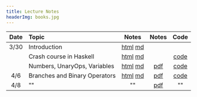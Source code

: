 ```yaml
---
title: Lecture Notes
headerImg: books.jpg
---
```


| Date       | Topic                         | Notes                  |  Notes      |  Code          |
|:----------:|:------------------------------|:----------------------:|:-----------:|:--------------:|
| 3/30       | Introduction                  | [html][lec1] [md][md1] |             |                |
|            | Crash course in Haskell       | [html][lec2] [md][md2] |             | [code][cod2]   |
|            | Numbers, UnaryOps, Variables  | [html][lec3] [md][md3] | [pdf][pdf3] | [code][cod3]   |
| 4/6        | Branches and Binary Operators | [html][lec4] [md][md4] | [pdf][pdf4] | [code][cod4]   |
| 4/8        | "" | "" | [pdf][pdf5] | "" |


<!-- 
| 10/15      | Branches and Binary Operators | [html][lec4] [md][md4] |             | [code][cod4]   |
| 10/24      | Data Representation           | [html][lec5] [md][md5] |             | [code][cod5]   |
| 11/5       | Functions                     | [html][lec6] [md][md6] |             | [code][cod6]   |
| 11/19      | Heap Data                     | [html][lec7] [md][md7] |             | [code][cod7]   |
| 11/28      | Garbage Collection            | [html][lec8] [md][md8] | [pdf][pdf8] | [code][cod8]   |
-->

[lec1]: lectures/01-introduction.html
[md1]: http://github.com/ucsd-cse131/sp21/blob/main/lectures/01-introduction.md

[lec2]: lectures/02-haskell.html
[md2]: http://github.com/ucsd-cse131/sp21/blob/main/lectures/02-haskell.md
[cod2]: static/hs/CrashCourse.hs

[lec3]: lectures/03-adder.html
[md3]: http://github.com/ucsd-cse131/sp21/blob/main/lectures/03-adder.md
[cod3]: https://github.com/ucsd-cse131/01-adder
[pdf3]: static/img/03-adder-A.pdf

[lec4]: lectures/04-boa.html
[md4]:  http://github.com/ucsd-cse131/sp21/blob/main/lectures/04-boa.md
[cod4]: https://github.com/ucsd-cse131/02-boa
[pdf4]: static/img/04-boa-A.pdf
[pdf5]: static/img/04-boa-B.pdf
[pdf6]: static/img/04-boa-C.pdf

[lec5]: lectures/05-cobra.html
[md5]:  http://github.com/ucsd-progsys/131-web/blob/master/lectures/05-cobra.md
[cod5]: https://github.com/ucsd-cse131-fa18/03-cobra
[pdf5]: static/img/cobra-notes.pdf

[lec6]: lectures/06-diamond.html
[md6]:  http://github.com/ucsd-progsys/131-web/blob/master/lectures/06-diamond.md
[cod6]: https://github.com/ucsd-cse131/04-diamondback
[pdf6]: static/img/diamondback-notes.pdf

[lec7]: lectures/07-egg-eater.html
[md7]: http://github.com/ucsd-progsys/131-web/blob/master/lectures/07-egg-eater.md
[cod7]: https://github.com/ucsd-cse131/05-egg-eater
[pdf7]: static/img/egg-eater-notes.pdf

[lec8]: lectures/08-fox.html
[md8]: http://github.com/ucsd-progsys/131-web/blob/master/lectures/08-fox.md 
[cod8]: https://github.com/ucsd-cse131/06-fox
[pdf8]: static/img/fox-notes.pdf

[lec9]: lectures/09-garter.html
[md9]: http://github.com/ucsd-progsys/131-web/blob/master/lectures/09-garter.md
